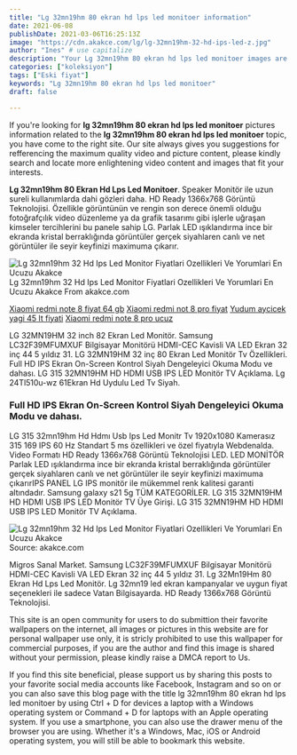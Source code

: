 ```yaml
---
title: "Lg 32mn19hm 80 ekran hd lps led monitoer information"
date: 2021-06-08
publishDate: 2021-03-06T16:25:13Z
image: "https://cdn.akakce.com/lg/lg-32mn19hm-32-hd-ips-led-z.jpg"
author: "Ines" # use capitalize
description: "Your Lg 32mn19hm 80 ekran hd lps led monitoer images are available in this site. Lg 32mn19hm 80 ekran hd lps led monitoer are a topic that is being searched for and liked by netizens now. You can Find and Download the Lg 32mn19hm 80 ekran hd lps led monitoer files here. Get all free photos and vectors."
categories: ["koleksiyon"]
tags: ["Eski fiyat"]
keywords: "Lg 32mn19hm 80 ekran hd lps led monitoer"
draft: false

---
```


If you're looking for **lg 32mn19hm 80 ekran hd lps led monitoer** pictures information related to the **lg 32mn19hm 80 ekran hd lps led monitoer** topic, you have come to the right  site.  Our site always  gives you  suggestions  for refferencing  the maximum  quality video and picture  content, please kindly search and locate more enlightening video content and images  that fit your interests.

**Lg 32mn19hm 80 Ekran Hd Lps Led Monitoer**. Speaker Monitör ile uzun sureli kullanımlarda dahi gözleri daha. HD Ready 1366x768 Görüntü Teknolojisi. Özellikle görüntünün ve rengin son derece önemli olduğu fotoğrafçılık video düzenleme ya da grafik tasarımı gibi işlerle uğraşan kimseler tercihlerini bu panele sahip LG. Parlak LED ışıklandırma ince bir ekranda kristal berraklığında görüntüler gerçek siyahlaren canlı ve net görüntüler ile seyir keyfinizi maximuma çıkarır.

![Lg 32mn19hm 32 Hd Ips Led Monitor Fiyatlari Ozellikleri Ve Yorumlari En Ucuzu Akakce](https://cdn.akakce.com/lg/lg-32mn19hm-32-hd-ips-led-z.jpg "Lg 32mn19hm 32 Hd Ips Led Monitor Fiyatlari Ozellikleri Ve Yorumlari En Ucuzu Akakce")
Lg 32mn19hm 32 Hd Ips Led Monitor Fiyatlari Ozellikleri Ve Yorumlari En Ucuzu Akakce From akakce.com

[Xiaomi redmi note 8 fiyat 64 gb](/xiaomi-redmi-note-8-fiyat-64-gb/)
[Xiaomi redmi not 8 pro fiyat](/xiaomi-redmi-not-8-pro-fiyat/)
[Yudum aycicek yagi 45 lt fiyati](/yudum-aycicek-yagi-45-lt-fiyati/)
[Xiaomi redmi note 8 pro ucuz](/xiaomi-redmi-note-8-pro-ucuz/)

LG 32MN19HM 32 inch 82 Ekran Led Monitör. Samsung LC32F39MFUMXUF Bilgisayar Monitörü HDMI-CEC Kavisli VA LED Ekran 32 inç 44 5 yıldız 31. LG 32MN19HM 32 inç 80 Ekran Led Monitör Tv Özellikleri. Full HD IPS Ekran On-Screen Kontrol Siyah Dengeleyici Okuma Modu ve dahası. LG 315 32MN19HM HD HDMI USB IPS LED Monitör TV Açıklama. Lg 24Tl510u-wz 61Ekran Hd Uydulu Led Tv Siyah.

### Full HD IPS Ekran On-Screen Kontrol Siyah Dengeleyici Okuma Modu ve dahası.

LG 315 32mn19hm Hd Hdmı Usb Ips Led Monitr Tv 1920x1080 Kamerasız 315 169 IPS 60 Hz Standart 5 ms özellikleri ve özel fiyatıyla Webdenalda. Video Formatı HD Ready 1366x768 Görüntü Teknolojisi LED. LED MONİTÖR Parlak LED ışıklandırma ince bir ekranda kristal berraklığında görüntüler gerçek siyahlaren canlı ve net görüntüler ile seyir keyfinizi maximuma çıkarırIPS PANEL LG IPS monitör ile mükemmel renk kalitesi garanti altındadır. Samsung galaxy s21 5g TÜM KATEGORİLER. LG 315 32MN19HM HD HDMI USB IPS LED Monitör TV Üye Girişi. LG 315 32MN19HM HD HDMI USB IPS LED Monitör TV Açıklama.


![Lg 32mn19hm 32 Hd Ips Led Monitor Fiyatlari Ozellikleri Ve Yorumlari En Ucuzu Akakce](https://cdn.akakce.com/lg/lg-32mn19hm-32-hd-ips-led-z.jpg "Lg 32mn19hm 32 Hd Ips Led Monitor Fiyatlari Ozellikleri Ve Yorumlari En Ucuzu Akakce")
Source: akakce.com

Migros Sanal Market. Samsung LC32F39MFUMXUF Bilgisayar Monitörü HDMI-CEC Kavisli VA LED Ekran 32 inç 44 5 yıldız 31. Lg 32Mn19Hm 80 Ekran Hd Lps Led Monitör. Lg 32mn19 led ekran kampanyalar ve uygun fiyat seçenekleri ile sadece Vatan Bilgisayarda. HD Ready 1366x768 Görüntü Teknolojisi.

This site is an open community for users to do submittion their favorite wallpapers on the internet, all images or pictures in this website are for personal wallpaper use only, it is stricly prohibited to use this wallpaper for commercial purposes, if you are the author and find this image is shared without your permission, please kindly raise a DMCA report to Us.

If you find this site beneficial, please support us by sharing this posts to your favorite social media accounts like Facebook, Instagram and so on or you can also save this blog page with the title lg 32mn19hm 80 ekran hd lps led monitoer by using Ctrl + D for devices a laptop with a Windows operating system or Command + D for laptops with an Apple operating system. If you use a smartphone, you can also use the drawer menu of the browser you are using. Whether it's a Windows, Mac, iOS or Android operating system, you will still be able to bookmark this website.
